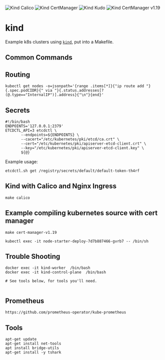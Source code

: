 ![Kind Calico](https://github.com/mchirico/kind/workflows/Kind%20Calico/badge.svg)
![Kind CertManager](https://github.com/mchirico/kind/workflows/Kind%20CertManager/badge.svg)
![Kind Kudo](https://github.com/mchirico/kind/workflows/Kind%20Kudo/badge.svg)
![Kind CertManager v1.19](https://github.com/mchirico/kind/workflows/Kind%20CertManager%20v1.19/badge.svg)
# kind

Example k8s clusters using [`kind`](https://kind.sigs.k8s.io/), put into a Makefile.


## Common Commands

## Routing

```
kubectl get nodes -o=jsonpath='{range .items[*]}{"ip route add "}{.spec.podCIDR}{" via "}{.status.addresses[?(@.type=="InternalIP")].address}{"\n"}{end}'
```

## Secrets

```
#!/bin/bash
ENDPOINTS='127.0.0.1:2379'
ETCDCTL_API=3 etcdctl \
	   --endpoints=${ENDPOINTS} \
	   --cacert="/etc/kubernetes/pki/etcd/ca.crt" \
	   --cert="/etc/kubernetes/pki/apiserver-etcd-client.crt" \
	   --key="/etc/kubernetes/pki/apiserver-etcd-client.key" \
	   ${@}

```


Example usage:
```
etcdctl.sh get /registry/secrets/default/default-token-th4rf
```



## Kind with Calico and Nginx Ingress

```
make calico
```


## Example compiling kubernetes source with cert manager

```
make cert-manager-v1.19
```


```
kubectl exec -it node-starter-deploy-7d7b887466-gvrb7 -- /bin/sh

```

## Trouble Shooting

```
docker exec -it kind-worker  /bin/bash
docker exec -it kind-control-plane  /bin/bash

# See tools below, for tools you'll need.


```

## Prometheus

```
https://github.com/prometheus-operator/kube-prometheus
```


## Tools

```
apt-get update
apt-get install net-tools
apt install bridge-utils
apt-get install -y tshark
```